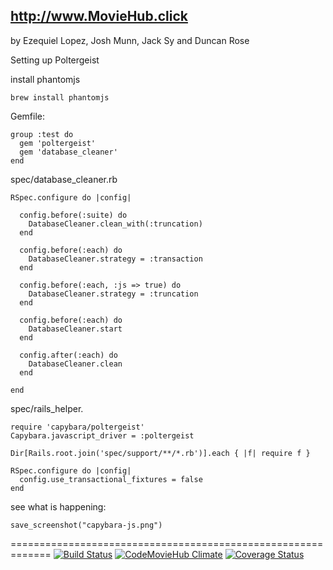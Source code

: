 http://www.MovieHub.click
-------------------------
by Ezequiel Lopez, Josh Munn, Jack Sy and Duncan Rose


Setting up Poltergeist

install phantomjs
```
brew install phantomjs
```

Gemfile:
```
group :test do
  gem 'poltergeist'
  gem 'database_cleaner'
end
```

spec/database_cleaner.rb
```
RSpec.configure do |config|

  config.before(:suite) do
    DatabaseCleaner.clean_with(:truncation)
  end

  config.before(:each) do
    DatabaseCleaner.strategy = :transaction
  end

  config.before(:each, :js => true) do
    DatabaseCleaner.strategy = :truncation
  end

  config.before(:each) do
    DatabaseCleaner.start
  end

  config.after(:each) do
    DatabaseCleaner.clean
  end

end
```

spec/rails_helper.
```
require 'capybara/poltergeist'
Capybara.javascript_driver = :poltergeist

Dir[Rails.root.join('spec/support/**/*.rb')].each { |f| require f }

RSpec.configure do |config|
  config.use_transactional_fixtures = false
end
```

see what is happening:
```
save_screenshot("capybara-js.png")
```
=============================================================
[![Build Status](https://travis-ci.orgDuncanRose/MovieHub.svg?branch=master)](https://travis-ci.org/DuncanRose/MovieHub) [![CodeMovieHub Climate](https://codeclimate.com/github/DuncanRose/MovieHub.png)](https://codeclimate.com/github/DuncanRose/MovieHub) [![Coverage Status](https://coveralls.io/repos/DuncanRose/MovieHub/badge.png)](https://coveralls.io/r/DuncanRose/MovieHub)
